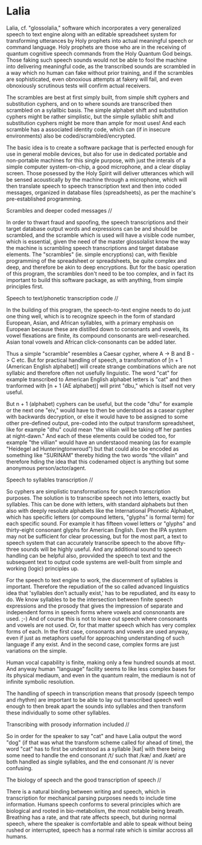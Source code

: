 # Lalia

Lalia, cf. "glossolalia," software which incorporates a very generalized speech to text engine along with an editable spreadsheet system for transforming utterances by Holy prophets into actual meaningful speech or command language. Holy prophets are those who are in the receiving of quantum cognitive speech commands from the Holy Quantum God beings. Those faking such speech sounds would not be able to fool the machine into delivering meaningful code, as the transcribed sounds are scrambled in a way which no human can fake without prior training, and if the scrambles are sophisticated, even obnoxious attempts at fakery will fail, and even obnoxiously scrutinous tests will confirm actual receivers. 

The scrambles are best at first simply built, from simple shift cyphers and substitution cyphers, and on to where sounds are transcribed then scrambled on a sylallbic basis. The simple alphabet shift and substitution cyphers might be rather simplistic, but the simple syllablic shift and substitution cyphers might be more than ample for most uses! And each scramble has a associated identity code, which can (if in insecure environments) also be coded/scrambled/encrypted. 

The basic idea is to create a software package that is perfected enough for use in general mobile devices, but also for use in dedicated 
portable and non-portable machines for this single purpose, with just the interals of a simple computer system-on-chip, a good microphone, 
and a clear display screen. Those posessed by the Holy Spirit will deliver utterances which will be sensed acoustically by the machine through a microphone, which will then translate speech to speech transcription text and then into coded messages, organized in database files (spreadsheets), as per the machine's pre-established programming. 

Scrambles and deeper coded messages //

In order to thwart fraud and spoofing, the speech transcriptions and their target database output words and expressions 
can be and should be scrambled, and the scramble which is used will have a visible code number, which is essential, given the need of the master glossolalist know the way the machine is scrambling speech transcriptions and target database elements. The "scrambles" (ie. simple encryptions) can, with flexible programming of the spreadsheet or spreadsheets, be quite complex and deep, and therefore be akin to deep encryptions. But for the basic operation of this program, the scrambles don't need to be too complex, and in fact its important to build this software package, as with anything, from simple principles first. 

Speech to text/phonetic transcription code //

In the building of this program, the speech-to-text engine needs to do just one thing well, which is to recognize speech in the form of standard European, Asian, and African syllables, with a primary emphasis on European because these are distilled down to consonants and vowels, its vowel flexations are finite, its compound consonants are well-researched. Asian tonal vowels and African click-consonants can be added later. 

Thus a simple "scramble" resembles a Caesar cypher, where A -> B and B -> C etc. But for practical handling of speech, a transformation of 
[n + 1 (American English alphabet)] will create strange combinations which are not syllabic and therefore often not usefully linguistic. The word 
"cat" for example transcribed to American English alphabet letters is "cat" and then tranformed with [n + 1 (AE alphabet)] will print "dbu," which is itself not very useful. 

But n + 1 (alphabet) cyphers can be useful, but the code "dhu" for example or the next one "eiv," would have to then be understood as a casear cypher with backwards decryption, or else it would have to be assigned to some other pre-defined output, pre-coded into the output transform spreadsheet, like for example "dhu" could mean "the villain will be taking off her panties at night-dawn." And each of these elements could be coded too, for example "the villian" would have an understaood meaning (as for example "Heidegel ad Hunteringtonwroud") but that could also be encoded as something like "SURINAM" thereby hiding the two words "the villain" and therefore hding the idea that this codenamed object is anything but some anonymous person/actor/agent.

Speech to syllables transcription //

So cyphers are simplistic transformations for speech transcription purposes. The solution is to transcribe speech not into letters, exactly but syllables. This can be done with letters, with standard alphabets but then also with deeply resolute alphabets like the International Phonetic Alphabet, which has specific letters (or compound letters, "glyphs" is formal term) for each specific sound. For example it has fifteen vowel letters or "glyphs" and thirty-eight consonant glyphs for American English. Even the IPA system may not be sufficient for clear processing, but for the most part, a text to speech system that can accurately transcribe speech to the above fifty-three sounds will be highly useful. And any additional sound to speech handling can be helpful also, provvided the speech to text and the subsequent text to output code systems are well-built from simple and working (logic) principles up. 

For the speech to text engine to work, the discernment of syllables is important. Therefore the repudiation of the so called advanced linguistics idea that 'syllables don't actually exist,' has to be repudiated, and its easy to do. We know syllables to be the intersection between finite speech expressions and the prosody that gives the impression of separate and independent forms in speech forms where vowels and consnonants are used. ;-) And of course this is not to leave out speech where consonants and vowels are not used. Or, for that matter speech which has very complex forms of each. In the first case, consonants and vowels are used anyway, even if just as metaphors useful for approaching understanding of such language if any exist. And in the second case, complex forms are just variations on the simple. 

Human vocal capability is finite, making only a few hundred sounds at most. And anyway human "language" facility seems to like less complex bases for its physical mediaum, and even in the quantum realm, the mediaum is not of infinite symbolic resolution. 

The handling of speech in transcription means that prosody (speech tempo and rhythm) are important to be able to lay out transcribed speech well enough to then break apart the sounds into syllables and then transform these individually to some other syllables. 

Transcribing with prosody information included //

So in order for the speaker to say "cat" and have Lalia output the word "dog" (if that was what the transform scheme called for ahead of time), the word "cat" has to first be understood as a syllable |kat| with there being some need to handle the end consonant /t/ such that /kæ/ and /kæt/ are both handled as single syllables, and the end consonant /t/ is never confusing. 

The biology of speech and the good transcription of speech // 

There is a natural binding between writing and speech, which in transcription for mechanical parsing purposes needs to include time information. Humans speech conforms to several principles which are biological and rooted in bio-metabolism, the most notable being breath. Breathing has a rate, and that rate affects speech, but during normal speech, where the speaker is comfortable and able to speak without being rushed or interrupted, speech has a normal rate which is similar accross all humans. 




